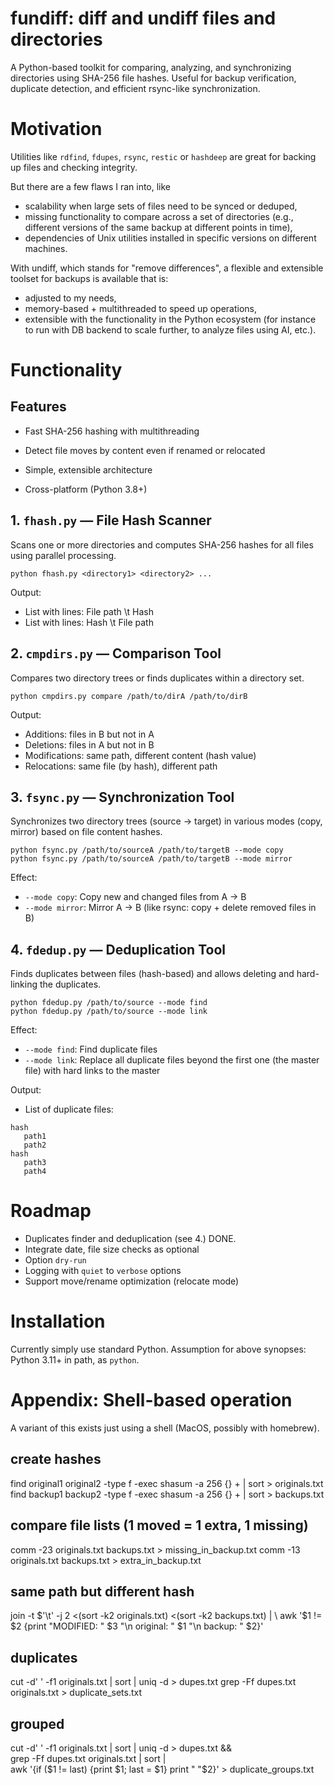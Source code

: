 # fundiff: diff and undiff files and directories

A Python-based toolkit for comparing, analyzing, and synchronizing directories using SHA-256 file hashes. Useful for backup verification, duplicate detection, and efficient rsync-like synchronization.

# Motivation

Utilities like `rdfind`, `fdupes`, `rsync`, `restic` or `hashdeep` are great for backing up files and checking integrity.

But there are a few flaws I ran into, like 

- scalability when large sets of files need to be synced or deduped, 
- missing functionality to compare across a set of directories (e.g., different versions of the same backup at different points in time), 
- dependencies of Unix utilities installed in specific versions on different machines.

With undiff, which stands for "remove differences", a flexible and extensible toolset for backups is available that is:

- adjusted to my needs,
- memory-based + multithreaded to speed up operations,
- extensible with the functionality in the Python ecosystem (for instance to run with DB backend to scale further, to analyze files using AI, etc.).


# Functionality

## Features

- Fast SHA-256 hashing with multithreading

- Detect file moves by content even if renamed or relocated

- Simple, extensible architecture

- Cross-platform (Python 3.8+)


## 1. `fhash.py` — File Hash Scanner
Scans one or more directories and computes SHA-256 hashes for all files using parallel processing.

```
python fhash.py <directory1> <directory2> ...
```

Output:

- List with lines: File path \t Hash
- List with lines: Hash \t File path

## 2. `cmpdirs.py` — Comparison Tool
Compares two directory trees or finds duplicates within a directory set.

```
python cmpdirs.py compare /path/to/dirA /path/to/dirB
```

Output:

- Additions: files in B but not in A
- Deletions: files in A but not in B
- Modifications: same path, different content (hash value)
- Relocations: same file (by hash), different path


## 3. `fsync.py` — Synchronization Tool
Synchronizes two directory trees (source → target) in various modes (copy, mirror) based on file content hashes.

```
python fsync.py /path/to/sourceA /path/to/targetB --mode copy
python fsync.py /path/to/sourceA /path/to/targetB --mode mirror
```

Effect: 

- `--mode copy`: Copy new and changed files from A → B
- `--mode mirror`: Mirror A → B (like rsync: copy + delete removed files in B)


## 4. `fdedup.py` — Deduplication Tool
Finds duplicates between files (hash-based) and allows deleting and hard-linking the duplicates.

```
python fdedup.py /path/to/source --mode find
python fdedup.py /path/to/source --mode link
```

Effect:

- `--mode find`: Find duplicate files
- `--mode link`: Replace all duplicate files beyond the first one (the master file) with hard links to the master

Output:

- List of duplicate files:
```
hash
   path1
   path2
hash
   path3
   path4
```

# Roadmap

- Duplicates finder and deduplication (see 4.) DONE.
- Integrate date, file size checks as optional
- Option `dry-run`
- Logging with `quiet` to `verbose` options
- Support move/rename optimization (relocate mode)

# Installation

Currently simply use standard Python. Assumption for above synopses: Python 3.11+ in path, as `python`.

# Appendix: Shell-based operation

A variant of this exists just using a shell (MacOS, possibly with homebrew).

## create hashes
find original1 original2 -type f -exec shasum -a 256 {} + | sort > originals.txt
find backup1 backup2 -type f -exec shasum -a 256 {} + | sort > backups.txt

## compare file lists (1 moved = 1 extra, 1 missing)
comm -23 originals.txt backups.txt > missing_in_backup.txt
comm -13 originals.txt backups.txt > extra_in_backup.txt

## same path but different hash
join -t $'\t' -j 2 <(sort -k2 originals.txt) <(sort -k2 backups.txt) | \
awk '$1 != $2 {print "MODIFIED: " $3 "\n  original: " $1 "\n  backup:   " $2}'

## duplicates
cut -d' ' -f1 originals.txt | sort | uniq -d > dupes.txt
grep -Ff dupes.txt originals.txt > duplicate_sets.txt

## grouped
cut -d' ' -f1 originals.txt | sort | uniq -d > dupes.txt && \
grep -Ff dupes.txt originals.txt | sort | \
awk '{if ($1 != last) {print $1; last = $1} print "  "$2}' > duplicate_groups.txt

